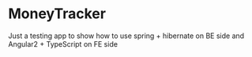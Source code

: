 # MoneyTracker

Just a testing app to show how to use spring + hibernate on BE side and Angular2 + TypeScript on FE side